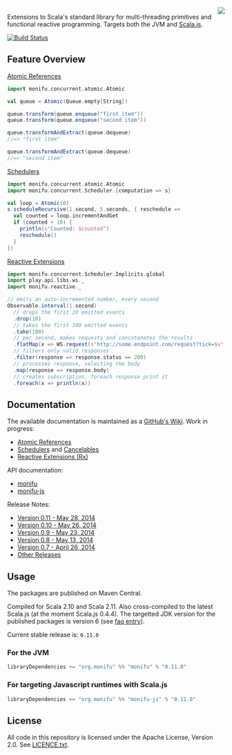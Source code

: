 <img src="https://raw.githubusercontent.com/wiki/alexandru/monifu/assets/monifu.png" align="right" />

Extensions to Scala's standard library for multi-threading primitives and functional reactive programming. Targets both the JVM and [Scala.js](http://www.scala-js.org/).

[![Build Status](https://travis-ci.org/alexandru/monifu.png?branch=v0.11.0)](https://travis-ci.org/alexandru/monifu)

## Feature Overview

[Atomic References](https://github.com/alexandru/monifu/wiki/Atomic-References)

```scala
import monifu.concurrent.atomic.Atomic

val queue = Atomic(Queue.empty[String])

queue.transform(queue.enqueue("first item"))
queue.transform(queue.enqueue("second item"))

queue.transformAndExtract(queue.dequeue)
//=> "first item"

queue.transformAndExtract(queue.dequeue)
//=> "second item"
```

[Schedulers](https://github.com/alexandru/monifu/wiki/Schedulers)

```scala
import monifu.concurrent.atomic.Atomic
import monifu.concurrent.Scheduler.{computation => s}

val loop = Atomic(0)
s.scheduleRecursive(1.second, 5.seconds, { reschedule =>
  val counted = loop.incrementAndGet
  if (counted < 10) {
    println(s"Counted: $counted")
    reschedule()    
  }
})
```

[Reactive Extensions](https://github.com/alexandru/monifu/wiki/Reactive-Extensions-(Rx))

```scala
import monifu.concurrent.Scheduler.Implicits.global
import play.api.libs.ws._
import monifu.reactive._

// emits an auto-incremented number, every second
Observable.interval(1.second)
  // drops the first 10 emitted events
  .drop(10) 
  // takes the first 100 emitted events  
  .take(100) 
  // per second, makes requests and concatenates the results
  .flatMap(x => WS.request(s"http://some.endpoint.com/request?tick=$x").get())
  // filters only valid responses
  .filter(response => response.status == 200) 
  // processes response, selecting the body
  .map(response => response.body) 
  // creates subscription, foreach response print it
  .foreach(x => println(x)) 
```

## Documentation

The available documentation is maintained as a [GitHub's Wiki](https://github.com/alexandru/monifu/wiki).
Work in progress:

* [Atomic References](https://github.com/alexandru/monifu/wiki/Atomic-References) 
* [Schedulers](https://github.com/alexandru/monifu/wiki/Schedulers) and [Cancelables](https://github.com/alexandru/monifu/wiki/Cancelables)
* [Reactive Extensions (Rx)](https://github.com/alexandru/monifu/wiki/Reactive-Extensions-%28Rx%29)

API documentation:

* [monifu](http://www.monifu.org/monifu/current/api/)
* [monifu-js](http://www.monifu.org/monifu-js/current/api/)

Release Notes:

* [Version 0.11 - May 28, 2014](https://github.com/alexandru/monifu/wiki/0.11)
* [Version 0.10 - May 26, 2014](https://github.com/alexandru/monifu/wiki/0.10)
* [Version 0.9 - May 23, 2014](https://github.com/alexandru/monifu/wiki/0.9)
* [Version 0.8 - May 13, 2014](https://github.com/alexandru/monifu/wiki/0.8)
* [Version 0.7 - April 26, 2014](https://github.com/alexandru/monifu/wiki/0.7)
* [Other Releases](https://github.com/alexandru/monifu/wiki/Release-Notes)

## Usage

The packages are published on Maven Central.

Compiled for Scala 2.10 and Scala 2.11. Also cross-compiled to
the latest Scala.js (at the moment Scala.js 0.4.4). The targetted JDK version
for the published packages is version 6 (see 
[faq entry](https://github.com/alexandru/monifu/wiki/Frequently-Asked-Questions#what-javajdk-version-is-required)).

Current stable release is: `0.11.0`

### For the JVM

```scala
libraryDependencies += "org.monifu" %% "monifu" % "0.11.0"
```

### For targeting Javascript runtimes with Scala.js

```scala
libraryDependencies += "org.monifu" %% "monifu-js" % "0.11.0"
```

## License

All code in this repository is licensed under the Apache License, Version 2.0.
See [LICENCE.txt](./LICENSE.txt).
